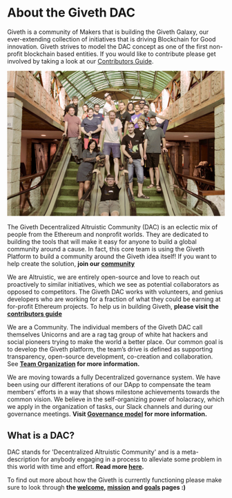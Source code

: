 # About the Giveth DAC

Giveth is a community of Makers that is building the Giveth Galaxy, our ever-extending collection of initiatives that is driving Blockchain for Good innovation. Giveth strives to model the DAC concept as one of the first non-profit blockchain based entities. If you would like to contribute please get involved by taking a look at our [Contributors Guide](../dac/contributors-guide).

![Team](../images/dac/givethteam.jpg)

The Giveth Decentralized Altruistic Community (DAC) is an eclectic mix of people from the Ethereum and nonprofit worlds. They are dedicated to building the tools that will make it easy for anyone to build a global community around a cause. In fact, this core team is using the Giveth Platform to build a community around the Giveth idea itself! If you want to help create the solution, **join our [community](http://join.giveth.io)**

We are Altruistic, we are entirely open-source and love to reach out proactively to similar initiatives, which we see as potential collaborators as opposed to competitors. The Giveth DAC works with volunteers, and genius developers who are working for a fraction of what they could be earning at for-profit Ethereum projects. To help us in building Giveth, **please visit the [contributors guide](../dac/contributors-guide/)**

We are a Community. The individual members of the Giveth DAC call themselves Unicorns and are a rag tag group of white hat hackers and social pioneers trying to make the world a better place. Our common goal is to develop the Giveth platform, the team’s drive is defined as supporting transparency, open-source development, co-creation and collaboration. See **[Team Organization](../dac/team-organisation/) for more information.**

We are moving towards a fully Decentralized governance system. We have been using our different iterations of our DApp to compensate the team members’ efforts in a way that shows milestone achievements towards the common vision. We believe in the self-organizing power of holacracy, which we apply in the organization of tasks, our Slack channels and during our governance meetings. **Visit [Governance model](../governance/) for more information.**

## What is a DAC?

DAC stands for 'Decentralized Altruistic Community' and is a meta-description for anybody engaging in a process to alleviate some problem in this world with time and effort. **Read more [here](https://medium.com/giveth/giveth-introduces-decentralized-altruistic-communities-dacs-d1155a79bdc4).**

To find out more about how the Giveth is currently functioning please make sure to look through **the [welcome](../index.md), [mission](../dac/mission) and [goals](../dac/goals) pages :)**
